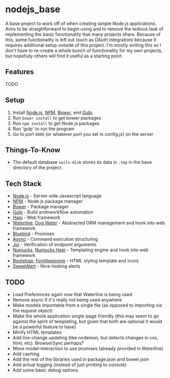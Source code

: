 nodejs_base
===========

A base project to work off of when creating simple Node.js applications. Aims to be straightforward to begin using and to remove the tedious task of implementing the basic functionality that many projects share. Because of this, some functionality is left out (such as OAuth integration) because it requires additional setup outside of this project. I'm mostly writing this so I don't have to re-create a whole bunch of functionality for my own projects, but hopefully others will find it useful as a starting point.


Features
------------

TODO


Setup
------------

1. Install [Node.js][], [NPM][], [Bower][], and [Gulp][].
2. Run `bower install` to get bower packages
3. Run `npm install` to get Node.js packages
4. Run 'gulp' to run the program
5. Go to port `8000` (or whatever port you set in config.js) on the server


Things-To-Know
------------
- The default database `sails-disk` stores its data in `.tmp` in the base directory of the project.


Tech Stack
------------

- [Node.js][] - Server-side Javascript language
- [NPM][] - Node.js package manager
- [Bower][] - Package manager
- [Gulp][] - Build andnworkflow automation
- [Hapi][] - Web framework
- [Waterline][], [Dog Water][] - Abstracted ORM management and hook into web framework
- [Bluebird][] - Promises
- [Async][] - Command execution structuring
- [Joi][] - Verification of endpoint arguments
- [Nunjucks][], [Nunjucks Hapi][] - Templating engine and hook into web framework
- [Bootstrap][], [FontAwesome][] - HTML styling template and icons
- [SweetAlert][] - Nice-looking alerts


TODO
------------

- Load Preferences again now that Waterline is being used
- Remove async if it's really not being used anywhere
- Make models importable from a single file (as opposed to importing via the request object)
- Make the whole application single-page friendly (this may seem to go against the spirit of templating, but given that both are optional it would be a powerful feature to have)
- Minify HTML templates
- Add live-change updating (like nodemon, but detects changes in css, html, etc). BrowserSync perhaps?
- Move model-interaction to use promises (already provided in Waterline)
- Add caching
- Add the rest of the libraries used in package.json and bower.json
- Add actual logging (instead of just printing to console)
- Add some basic debug options


[Node.js]: https://nodejs.org/
[NPM]: https://www.npmjs.com/
[Bower]: http://bower.io/
[Gulp]: http://gulpjs.com/
[Hapi]: http://hapijs.com/
[Waterline]: https://github.com/balderdashy/waterline
[Dog Water]: https://github.com/devinivy/dogwater
[Bluebird]: https://github.com/petkaantonov/bluebird
[Async]: https://github.com/caolan/async
[Joi]: https://github.com/hapijs/joi
[Nunjucks]: http://mozilla.github.io/nunjucks/
[Nunjucks Hapi]: https://github.com/seldo/nunjucks-hapi
[Bootstrap]: http://getbootstrap.com/
[FontAwesome]: http://fortawesome.github.io/Font-Awesome/
[SweetAlert]: http://tristanedwards.me/sweetalert